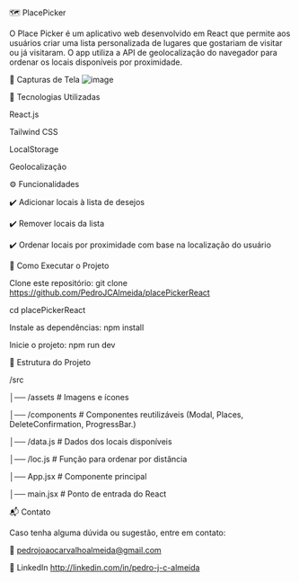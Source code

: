 🗺️ PlacePicker

O Place Picker é um aplicativo web desenvolvido em React que permite aos usuários criar uma lista personalizada de lugares que gostariam de visitar ou já visitaram. 
O app utiliza a API de geolocalização do navegador para ordenar os locais disponíveis por proximidade. 

📸 Capturas de Tela
![image](https://github.com/user-attachments/assets/3a87d8c6-9eaf-4729-8866-4153d8459281)

🚀 Tecnologias Utilizadas

React.js

Tailwind CSS

LocalStorage

Geolocalização


⚙️ Funcionalidades

✔️ Adicionar locais à lista de desejos

✔️ Remover locais da lista

✔️ Ordenar locais por proximidade com base na localização do usuário


🔧 Como Executar o Projeto

Clone este repositório:
git clone https://github.com/PedroJCAlmeida/placePickerReact

cd placePickerReact


Instale as dependências:
npm install


Inicie o projeto:
npm run dev

📂 Estrutura do Projeto

/src

│── /assets        # Imagens e ícones

│── /components    # Componentes reutilizáveis (Modal, Places, DeleteConfirmation, ProgressBar.)

│── /data.js       # Dados dos locais disponíveis

│── /loc.js        # Função para ordenar por distância

│── App.jsx        # Componente principal

│── main.jsx       # Ponto de entrada do React


📬 Contato

Caso tenha alguma dúvida ou sugestão, entre em contato:

📧 pedrojoaocarvalhoalmeida@gmail.com

🔗 LinkedIn http://linkedin.com/in/pedro-j-c-almeida


